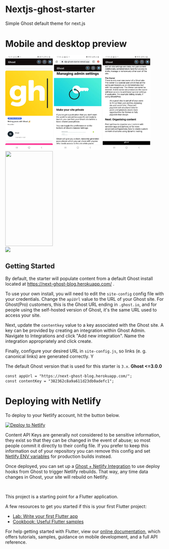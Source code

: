 # Nextjs-ghost-starter

Simple Ghost default theme for next.js
# Mobile and desktop preview
<div class="row">
<img src = "./ss/m1.jpeg" height="300" width = "150" >
<img src = "./ss/m2.jpeg" height="300" width = "150" >
<img src = "./ss/m3.jpeg" height="300" width = "150" >
<img src = "./ss/m4.jpeg" height="300" width = "150" >
</div>
<img src = "./ss/di.png"  >



## Getting Started

By default, the starter will populate content from a default Ghost install located at https://next-ghost-blog.herokuapp.com/ .

To use your own install, you will need to edit the `site-config` config file with your credentials. Change the `apiUrl` value to the URL of your Ghost site. For Ghost(Pro) customers, this is the Ghost URL ending in `.ghost.io`, and for people using the self-hosted version of Ghost, it's the same URL used to access your site.

Next, update the `contentkey` value to a key associated with the Ghost site. A key can be provided by creating an integration within Ghost Admin. Navigate to Integrations and click "Add new integration". Name the integration appropriately and click create.

Finally, configure your desired URL in `site-config.js`, so links (e. g. canonical links) are generated correctly. Y


The default Ghost version that is used for this starter is `3.x`.
**Ghost <=3.0.0**
```
const appUrl = "https://next-ghost-blog.herokuapp.com/";
const contentKey = "382362c8a9a611d23db0adefc1";

```

# Deploying with Netlify

To deploy to your Netlify account, hit the button below.

[![Deploy to Netlify](https://www.netlify.com/img/deploy/button.svg)](https://app.netlify.com/start/deploy?repository=https://github.com/tewarig/nextjs-ghost-starter)

Content API Keys are generally not considered to be sensitive information, they exist so that they can be changed in the event of abuse; so most people commit it directly to their  config file. If you prefer to keep this information out of your repository you can remove this config and set [Netlify ENV variables](https://www.netlify.com/docs/continuous-deployment/#build-environment-variables) for production builds instead.

Once deployed, you can set up a [Ghost + Netlify Integration](https://docs.ghost.org/integrations/netlify/) to use deploy hooks from Ghost to trigger Netlify rebuilds. That way, any time data changes in Ghost, your site will rebuild on Netlify.

&nbsp;





This project is a starting point for a Flutter application.

A few resources to get you started if this is your first Flutter project:

- [Lab: Write your first Flutter app](https://flutter.dev/docs/get-started/codelab)
- [Cookbook: Useful Flutter samples](https://flutter.dev/docs/cookbook)

For help getting started with Flutter, view our
[online documentation](https://flutter.dev/docs), which offers tutorials,
samples, guidance on mobile development, and a full API reference.
